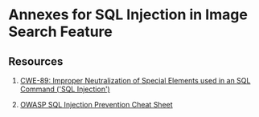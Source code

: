 # Annexes for SQL Injection in Image Search Feature

## Resources

1. [CWE-89: Improper Neutralization of Special Elements used in an SQL Command ('SQL Injection')](https://cwe.mitre.org/data/definitions/89.html)

2. [OWASP SQL Injection Prevention Cheat Sheet](https://cheatsheetseries.owasp.org/cheatsheets/SQL_Injection_Prevention_Cheat_Sheet.html)
